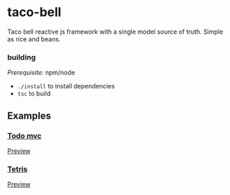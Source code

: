 # taco-bell
Taco bell reactive js framework with a single model source of truth. Simple as rice and beans.

### building
_Prerequisite:_ npm/node

* `./install` to install dependencies
* `tsc` to build

## Examples
### [Todo mvc](https://www.npmjs.com/package/taco-bell-tetris)
[Preview](https://bglowney.github.io/todo.html)

### [Tetris](https://www.npmjs.com/package/taco-bell-todo-mvc)
[Preview](https://bglowney.github.io/tetris.html)
